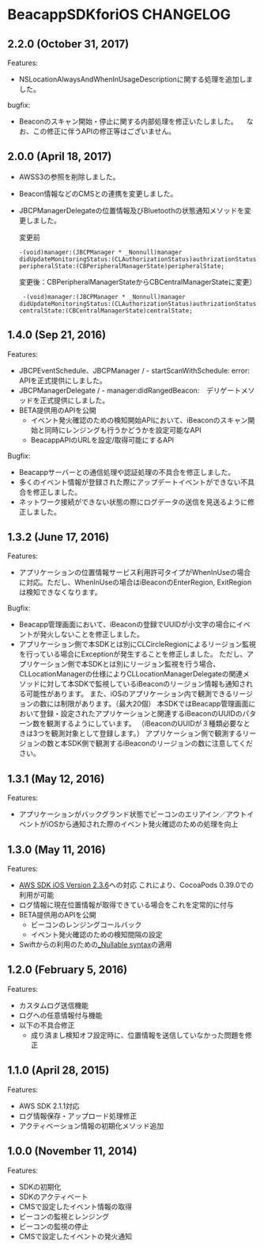 # BeacappSDKforiOS CHANGELOG
## 2.2.0 (October 31, 2017)
Features:
- NSLocationAlwaysAndWhenInUsageDescriptionに関する処理を追加しました。

bugfix:
- Beaconのスキャン開始・停止に関する内部処理を修正いたしました。
　なお、この修正に伴うAPIの修正等はございません。


## 2.0.0 (April 18, 2017)
- AWSS3の参照を削除しました。
- Beacon情報などのCMSとの連携を変更しました。
- JBCPManagerDelegateの位置情報及びBluetoothの状態通知メソッドを変更しました。

  変更前

      -(void)manager:(JBCPManager * _Nonnull)manager didUpdateMonitoringStatus:(CLAuthorizationStatus)authrizationStatus peripheralState:(CBPeripheralManagerState)peripheralState;

  変更後：CBPeripheralManagerStateからCBCentralManagerStateに変更）

       -(void)manager:(JBCPManager * _Nonnull)manager didUpdateMonitoringStatus:(CLAuthorizationStatus)authrizationStatus centralState:(CBCentralManagerState)centralState;

## 1.4.0 (Sep 21, 2016)
Features:
- JBCPEventSchedule、JBCPManager / - startScanWithSchedule: error:　APIを正式提供にしました。
- JBCPManagerDelegate / - manager:didRangedBeacon:　デリゲートメソッドを正式提供にしました。
- BETA提供用のAPIを公開
  - イベント発火確認のための検知開始APIにおいて、iBeaconのスキャン開始と同時にレンジングも行うかどうかを設定可能なAPI
  - BeacappAPIのURLを設定/取得可能にするAPI

Bugfix:
- Beacappサーバーとの通信処理や認証処理の不具合を修正しました。
- 多くのイベント情報が登録された際にアップデートイベントができない不具合を修正しました。
- ネットワーク接続ができない状態の際にログデータの送信を見送るように修正しました。

## 1.3.2 (June 17, 2016)
Features:
- アプリケーションの位置情報サービス利用許可タイプがWhenInUseの場合に対応。ただし、WhenInUseの場合はiBeaconのEnterRegion, ExitRegionは検知できなくなります。

Bugfix:
- Beacapp管理画面において、iBeaconの登録でUUIDが小文字の場合にイベントが発火しないことを修正しました。
- アプリケーション側で本SDKとは別にCLCircleRegionによるリージョン監視を行っている場合にExceptionが発生することを修正しました。
  ただし、アプリケーション側で本SDKとは別にリージョン監視を行う場合、CLLocationManagerの仕様によりCLLocationManagerDelegateの関連メソッドに対して本SDKで監視しているiBeaconのリージョン情報も通知される可能性があります。
  また、iOSのアプリケーション内で観測できるリージョンの数には制限があります。（最大20個）
  本SDKではBeacapp管理画面において登録・設定されたアプリケーションと関連するiBeaconのUUIDのパターン数を観測するようにしています。
  （iBeaconのUUIDが３種類必要なときは3つを観測対象として登録します。）
  アプリケーション側で観測するリージョンの数と本SDK側で観測するiBeaconのリージョンの数に注意してください。

## 1.3.1 (May 12, 2016)
Features:
- アプリケーションがバックグランド状態でビーコンのエリアイン／アウトイベントがiOSから通知された際のイベント発火確認のための処理を向上

## 1.3.0 (May 11, 2016)
Features:
- [AWS SDK iOS Version 2.3.6](https://github.com/aws/aws-sdk-ios/tree/2.3.6)への対応
これにより、CocoaPods 0.39.0での利用が可能
- ログ情報に現在位置情報が取得できている場合をこれを定常的に付与
- BETA提供用のAPIを公開
  - ビーコンのレンジングコールバック
  - イベント発火確認のための検知間隔の設定
- Swiftからの利用のための[_Nullable syntax](https://developer.apple.com/swift/blog/?id=25)の適用

## 1.2.0 (February 5, 2016)
Features:
- カスタムログ送信機能
- ログへの任意情報付与機能
- 以下の不具合修正
  - 成り済まし検知オフ設定時に、位置情報を送信していなかった問題を修正

## 1.1.0 (April 28, 2015)
Features:
- AWS SDK 2.1.1対応
- ログ情報保存・アップロード処理修正
- アクティベーション情報の初期化メソッド追加

## 1.0.0 (November 11, 2014)
Features:
- SDKの初期化
- SDKのアクティベート
- CMSで設定したイベント情報の取得
- ビーコンの監視とレンジング
- ビーコンの監視の停止
- CMSで設定したイベントの発火通知
